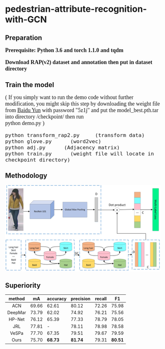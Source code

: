 # pedestrian-attribute-recognition-with-GCN

## Preparation

<font face="Times New Roman" size=4>
  
**Prerequisite: Python 3.6 and torch 1.1.0 and tqdm**

**Download RAP(v2) dataset and annotation then put in dataset directory**

</font>

## Train the model

<font face="Times New Roman" size=4>
  
  ( If you simply want to run the demo code without further modification, you might skip this step by downloading the weight file from
  [Baidu Yun](https://pan.baidu.com/s/1m4Na3AFtZrl5i1jsEJD8qQ) with password "5z1j" and put the model_best.pth.tar into directory         /checkpoint/ then run <br />
  python demo.py )

   ```
   python transform_rap2.py     (transform data)
   python glove.py      (word2vec)
   python adj.py      (Adjacency matrix)
   python train.py      (weight file will locate in checkpoint directory)
   ``` 
</font>

## Methodology
![image](https://github.com/2014gaokao/pedestrian-attribute-recognition-with-GCN/blob/master/image/%E7%BB%98%E5%9B%BE1.jpg)

## Superiority

| method | mA | accuracy | precision | recall | F1 |
|:-----:|---|---|---|---|---|
|ACN|69.66|62.61|80.12|72.26|75.98|
|DeepMar|73.79|	62.02|	74.92|	76.21	|75.56|
|HP-Net|76.12	|65.39	|77.33	|78.79	|78.05|
|JRL|77.81|	-|	78.11|	78.98|	78.58|
|VeSPa|77.70	|67.35	|79.51|	79.67	|79.59|
|Ours|75.70	|**68.73**	|**81.74**	|79.31	|**80.51**|

